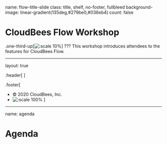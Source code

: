 name: flow-title-slide
class: title, shelf, no-footer, fullbleed
background-image: linear-gradient(135deg,#279be0,#036eb4)
count: false


# CloudBees Flow Workshop
.one-third-up[![:scale 10%](../img/Rollout-white.svg)]
???
This workshop introduces attendees to the features for CloudBees Flow.

---
layout: true

.header[
]

.footer[
- © 2020 CloudBees, Inc.
- ![:scale 100%](../img/CloudBees-Submark-Full-Color.svg)
]
---
name: agenda
# Agenda
